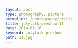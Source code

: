 ```yaml
---
layout: post
type: photography, picture
permalink: /photography/:title
title: julytalk-preshow-11
date: 2014-01-16
keyword: julytalk-preshow
path: 11.jpg
---
```



